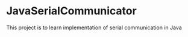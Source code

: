 JavaSerialCommunicator
======================

This project is to learn implementation of serial communication in Java